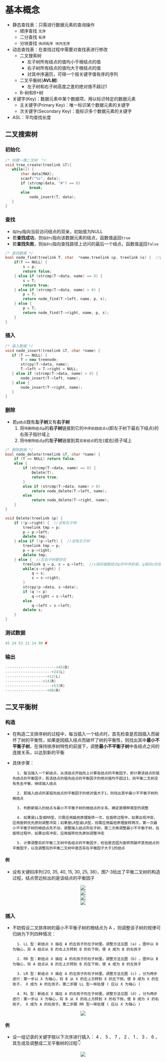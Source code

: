 # 基本概念
- 静态查找表：只需进行数据元素的查询操作
    - 顺序查找 `无序`
    - 二分查找 `有序`
    - 分块查找 `块间有序 块内无序`
- 动态查找表：在查找过程中需要对查找表进行修改
    - 二叉搜索树
        - 左子树所有结点的值均小于根结点的值
        - 右子树所有结点的值均大于根结点的值
        - 对其中序遍历，可得一个按关键字值有序的序列
    - 二叉平衡树(**AVL树**)
        - 左子树和右子树高度之差的绝对值不超过1
    - B-树和B+树
- 关键字(Key)：数据元素中某个数据项，用以标识特定的数据元素
    - 主关键字(Primary Key)：唯一标识某个数据元素的关键字
    - 次关键字(Secondary Key)：能标识多个数据元素的关键字
- ASL：平均查找长度

## 二叉搜索树
### 初始化
```cpp
/* 创建一棵二叉树  */
void tree_create(treelink &T){
   while(1) {
       char data[MAX];
       scanf("%s", data);
       if (strcmp(data, "#") == 0)
           break;
       else
           node_insert(T, data);
   }
}
```
### 查找
- `指针p`指向当前访问结点的双亲，初始值为NULL
- 若**查找成功**，则`指针s`指向该数据元素的结点，函数值返回`true`
- 若**查找失败**，则`指针s`指向查找路径上访问的最后一个结点，函数值返回`false`
```cpp
/* 查找数据 */
bool node_find(treelink T, char  *name,treelink &p, treelink &s) {  //p为父结点 s为子结点
    if(T == NULL) {
        s = p;
        return false;
    } else if (strcmp(T->data, name) == 0) {
        s = T;
        return true;
    } else if (strcmp(T->data, name) > 0) {
        p = T;
        return node_find(T->left, name, p, s);
    } else {
        p = T;
        return node_find(T->right, name, p, s);
    }
}
```
### 插入
```cpp
/* 插入数据 */
void node_insert(treelink &T, char *name) {
   if (T == NULL) {
       T = new treenode;
       strcpy(T->data, name);
       T->left = T->right = NULL;
   } else if (strcmp(T->data, name) > 0) {
       node_insert(T->left, name);
   } else {
       node_insert(T->right, name);
   }
}
```
### 删除
- 若`p结点`既有**左子树**又有**右子树**
    1. 将`待删除结点p`的**右子树**链接到它的`中序前趋结点s`(即左子树下最右下结点)的右孩子指针域上
    2. 将`待删除结点p`的**左子树**链接到其`双亲结点`的左(或右)孩子域上
```cpp
/* 删除数据 */
bool node_delete(treelink &T, char *name) {
    if (T == NULL) return false;
    else {
        if (strcmp(T->data, name) == 0) {
            Delete(T);
            return true;
        }
        else if (strcmp(T->data, name) > 0)
            return node_delete(T->left, name);
        else
            return node_delete(T->right, name);
    }
}

void Delete(treelink &p) {
    if (!p->right) {  //没有右子树
        treelink tmp = p;
        p = p->left;
        delete tmp;
    } else if (!p->left) {  //没有左子树
        treelink tmp = p;
        p = p->right;
        delete tmp;
    } else {  //左右子树都存在
        treelink q = p, s = q->left;  //s指向被删结点p的中序前驱，q指向s的双亲
        while(s->right) {
            q = s;
            s = s->right;
        }
        strcpy(p->data, s->data);
        if (q != p)
            q->right = s->left;
        else
            q->left = s->left;
        delete s;
    }
}
```
### 测试数据
```cpp
45 24 53 12 14 90 #
```
### 输出
```cpp
-----------------------+45(D)
---------------------+24(L)
-------------------+12(L)
-----------------+14(R)
---------------------+53(R)
-------------------+90(R)
```
## 二叉平衡树
### 构造
- 在构造二叉排序树的过程中，每当插入一个结点时，首先检查是否因插入而破坏了树的平衡性，如果是因插入结点而破坏了树的平衡性，则找出其中**最小不平衡子树**，在保持排序树特性的前提下，调整**最小不平衡子树**中各结点之间的连接关系，以达到新的平衡 
- 具体步骤：

        1. 每当插入一个新结点，从该结点开始向上计算各结点的平衡因子，即计算该结点的祖先结点的平衡因子，若该结点的祖先结点的平衡因子的绝对值均不超过1，则平衡二叉树没有失去平衡，继续插入结点

        2. 若插入结点的某祖先结点的平衡因子的绝对值大于1，则找出其中最小不平衡子树的根结点

        3. 判断新插入的结点与最小不平衡子树的根结点的关系，确定是哪种类型的调整

        4. 如果是LL型或RR型，只需应用扁担原理旋转一次，在旋转过程中，如果出现冲突，应用旋转优先原则调整冲突；如果是LR型或LR型，则需应用扁担原理旋转两次，第一次最小不平衡子树的根结点先不动，调整插入结点所在子树，第二次再调整最小不平衡子树，在旋转过程中，如果出现冲突，应用旋转优先原则调整冲突

        5. 计算调整后的平衡二叉树中各结点的平衡因子，检验是否因为旋转而破坏其他结点的平衡因子，以及调整后的平衡二叉树中是否存在平衡因子大于1的结点

#### 例
- 设有关键码序列{20, 35, 40, 15, 30, 25, 38}，图7-3给出了平衡二叉树的构造过程，结点旁边标出的是该结点的平衡因子
<div align="center"> <img src="https://git.acwing.com/ZagY/learn-data-structures/-/raw/main/Search/images/3.bmp" /> </div>
<div align="center"> <img src="https://git.acwing.com/ZagY/learn-data-structures/-/raw/main/Search/images/4.jpg" /> </div>
<div align="center"> <img src="https://git.acwing.com/ZagY/learn-data-structures/-/raw/main/Search/images/5.bmp" /> </div>
<div align="center"> <img src="https://git.acwing.com/ZagY/learn-data-structures/-/raw/main/Search/images/6.bmp" /> </div>

### 插入
- 不妨假设二叉排序树的最小不平衡子树的根结点为 A ，则调整该子树的规律可归纳为下列四种情况：

        1. LL 型：新结点 X 插在 A 的左孩子的左子树里。调整方法见图 (a) 。图中以 B 为轴心，将 A 结点从 B 的右上方转到 B 的右下侧，使 A 成为 B 的右孩子

        2. RR 型：新结点 X 插在 A 的右孩子的右子树里。调整方法见图 (b) 。图中以 B 为轴心，将 A 结点从 B 的左上方转到 B 的左下侧，使 A 成为 B 的左孩子

        3. LR 型：新结点 X 插在 A 的左孩子的右子树里。调整方法见图 (c) 。分为两步进行：第一步以 X 为轴心，将 B 从 X 的左上方转到 X 的左下侧，使 B 成为 X 的左孩子， X 成为 A 的左孩子。第二步跟 LL 型一样处理 ( 应以 X 为轴心 )
        
        4. RL 型：新结点 X 插在 A 的右孩子的左子树里。调整方法见图 (d) 。分为两步进行：第一步以 X 为轴心，将 B 从 X 的右上方转到 X 的右下侧，使 B 成为 X 的右孩子， X 成为 A 的右孩子。第二步跟 RR 型一样处理 ( 应以 X 为轴心 )

<div align="center"> <img src="https://git.acwing.com/ZagY/learn-data-structures/-/raw/main/Search/images/1.png" /> </div>

#### 例
- 设一组记录的关键字按以下次序进行插入： 4 、 5 、 7 ， 2 、 1 、 3 、 6 ，其生成及调整成二叉平衡树的过程👇
<div align="center"> <img src="https://git.acwing.com/ZagY/learn-data-structures/-/raw/main/Search/images/2.png" /> </div>

